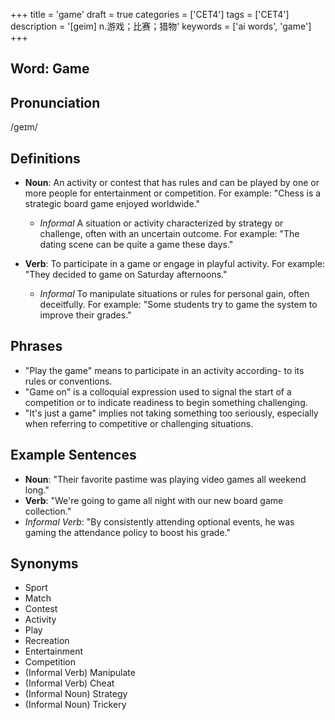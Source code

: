+++
title = 'game'
draft = true
categories = ['CET4']
tags = ['CET4']
description = '[geim] n.游戏；比赛；猎物'
keywords = ['ai words', 'game']
+++

## Word: Game

## Pronunciation
/ɡeɪm/

## Definitions
- **Noun**: An activity or contest that has rules and can be played by one or more people for entertainment or competition. For example: "Chess is a strategic board game enjoyed worldwide."
  - _Informal_ A situation or activity characterized by strategy or challenge, often with an uncertain outcome. For example: "The dating scene can be quite a game these days."
  
- **Verb**: To participate in a game or engage in playful activity. For example: "They decided to game on Saturday afternoons."
  - _Informal_ To manipulate situations or rules for personal gain, often deceitfully. For example: "Some students try to game the system to improve their grades."

## Phrases
- "Play the game" means to participate in an activity according- to its rules or conventions.
- "Game on" is a colloquial expression used to signal the start of a competition or to indicate readiness to begin something challenging.
- "It's just a game" implies not taking something too seriously, especially when referring to competitive or challenging situations.

## Example Sentences
- **Noun**: "Their favorite pastime was playing video games all weekend long."
- **Verb**: "We're going to game all night with our new board game collection."
- _Informal Verb_: "By consistently attending optional events, he was gaming the attendance policy to boost his grade."

## Synonyms
- Sport
- Match
- Contest
- Activity
- Play
- Recreation
- Entertainment
- Competition
- (Informal Verb) Manipulate
- (Informal Verb) Cheat
- (Informal Noun) Strategy
- (Informal Noun) Trickery
